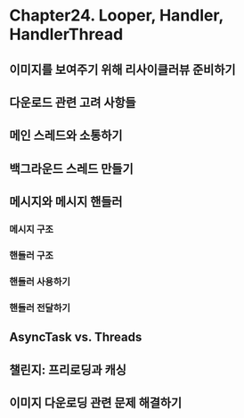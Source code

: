 # Chapter24. Looper, Handler, HandlerThread

## 이미지를 보여주기 위해 리사이클러뷰 준비하기

## 다운로드 관련 고려 사항들

## 메인 스레드와 소통하기

## 백그라운드 스레드 만들기

## 메시지와 메시지 핸들러

### 메시지 구조

### 핸들러 구조

### 핸들러 사용하기

### 핸들러 전달하기

## AsyncTask vs. Threads

## 챌린지: 프리로딩과 캐싱

## 이미지 다운로딩 관련 문제 해결하기